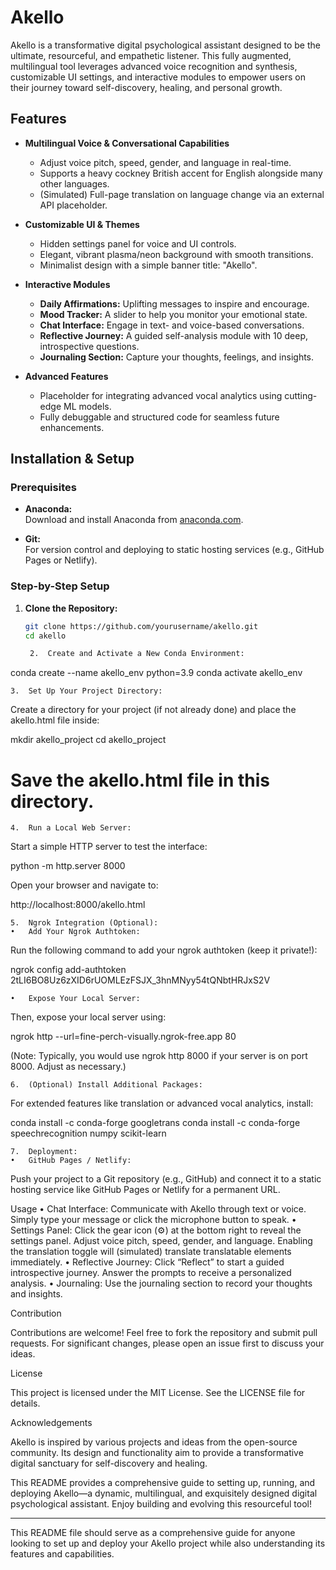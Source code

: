 # Akello

Akello is a transformative digital psychological assistant designed to be the ultimate, resourceful, and empathetic listener. This fully augmented, multilingual tool leverages advanced voice recognition and synthesis, customizable UI settings, and interactive modules to empower users on their journey toward self-discovery, healing, and personal growth.

## Features

- **Multilingual Voice & Conversational Capabilities**  
  - Adjust voice pitch, speed, gender, and language in real-time.
  - Supports a heavy cockney British accent for English alongside many other languages.
  - (Simulated) Full-page translation on language change via an external API placeholder.

- **Customizable UI & Themes**  
  - Hidden settings panel for voice and UI controls.
  - Elegant, vibrant plasma/neon background with smooth transitions.
  - Minimalist design with a simple banner title: "Akello".

- **Interactive Modules**  
  - **Daily Affirmations:** Uplifting messages to inspire and encourage.
  - **Mood Tracker:** A slider to help you monitor your emotional state.
  - **Chat Interface:** Engage in text- and voice-based conversations.
  - **Reflective Journey:** A guided self-analysis module with 10 deep, introspective questions.
  - **Journaling Section:** Capture your thoughts, feelings, and insights.

- **Advanced Features**  
  - Placeholder for integrating advanced vocal analytics using cutting-edge ML models.
  - Fully debuggable and structured code for seamless future enhancements.

## Installation & Setup

### Prerequisites

- **Anaconda:**  
  Download and install Anaconda from [anaconda.com](https://www.anaconda.com/products/distribution).

- **Git:**  
  For version control and deploying to static hosting services (e.g., GitHub Pages or Netlify).

### Step-by-Step Setup

1. **Clone the Repository:**

   ```bash
   git clone https://github.com/yourusername/akello.git
   cd akello

	2.	Create and Activate a New Conda Environment:

conda create --name akello_env python=3.9
conda activate akello_env


	3.	Set Up Your Project Directory:
Create a directory for your project (if not already done) and place the akello.html file inside:

mkdir akello_project
cd akello_project
# Save the akello.html file in this directory.


	4.	Run a Local Web Server:
Start a simple HTTP server to test the interface:

python -m http.server 8000

Open your browser and navigate to:

http://localhost:8000/akello.html


	5.	Ngrok Integration (Optional):
	•	Add Your Ngrok Authtoken:
Run the following command to add your ngrok authtoken (keep it private!):

ngrok config add-authtoken 2tLI6BO8Uz6zXID6rUOMLEzFSJX_3hnMNyy54tQNbtHRJxS2V


	•	Expose Your Local Server:
Then, expose your local server using:

ngrok http --url=fine-perch-visually.ngrok-free.app 80

(Note: Typically, you would use ngrok http 8000 if your server is on port 8000. Adjust as necessary.)

	6.	(Optional) Install Additional Packages:
For extended features like translation or advanced vocal analytics, install:

conda install -c conda-forge googletrans
conda install -c conda-forge speechrecognition numpy scikit-learn


	7.	Deployment:
	•	GitHub Pages / Netlify:
Push your project to a Git repository (e.g., GitHub) and connect it to a static hosting service like GitHub Pages or Netlify for a permanent URL.

Usage
	•	Chat Interface:
Communicate with Akello through text or voice. Simply type your message or click the microphone button to speak.
	•	Settings Panel:
Click the gear icon (⚙️) at the bottom right to reveal the settings panel. Adjust voice pitch, speed, gender, and language. Enabling the translation toggle will (simulated) translate translatable elements immediately.
	•	Reflective Journey:
Click “Reflect” to start a guided introspective journey. Answer the prompts to receive a personalized analysis.
	•	Journaling:
Use the journaling section to record your thoughts and insights.

Contribution

Contributions are welcome! Feel free to fork the repository and submit pull requests. For significant changes, please open an issue first to discuss your ideas.

License

This project is licensed under the MIT License. See the LICENSE file for details.

Acknowledgements

Akello is inspired by various projects and ideas from the open-source community. Its design and functionality aim to provide a transformative digital sanctuary for self-discovery and healing.

This README provides a comprehensive guide to setting up, running, and deploying Akello—a dynamic, multilingual, and exquisitely designed digital psychological assistant. Enjoy building and evolving this resourceful tool!

---

This README file should serve as a comprehensive guide for anyone looking to set up and deploy your Akello project while also understanding its features and capabilities.
